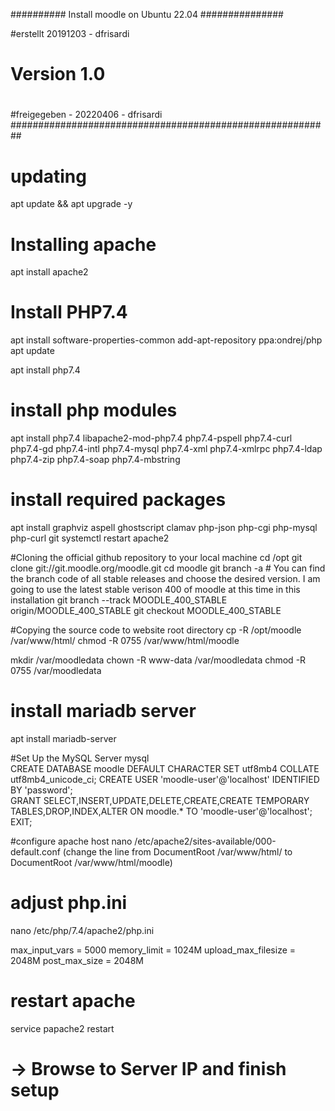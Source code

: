 ########## Install moodle on Ubuntu 22.04 ###############

#erstellt 20191203 - dfrisardi
#
# Version 1.0
#
#freigegeben - 20220406 - dfrisardi
##########################################################

# updating 
apt update && apt upgrade -y

# Installing apache
apt install apache2

# Install PHP7.4 
apt install software-properties-common
add-apt-repository ppa:ondrej/php
apt update

apt install php7.4

# install php modules 
apt install php7.4 libapache2-mod-php7.4   php7.4-pspell php7.4-curl php7.4-gd php7.4-intl php7.4-mysql php7.4-xml php7.4-xmlrpc php7.4-ldap php7.4-zip php7.4-soap php7.4-mbstring

# install required packages
apt install graphviz aspell ghostscript clamav php-json php-cgi php-mysql php-curl git
systemctl restart apache2

#Cloning the official github repository to your local machine
cd /opt
git clone git://git.moodle.org/moodle.git
cd moodle
git branch -a                 # You can find the branch code of all stable releases and choose the desired version. I am going to use the latest stable verison 400 of moodle at this time in this installation
git branch --track MOODLE_400_STABLE origin/MOODLE_400_STABLE
git checkout MOODLE_400_STABLE    

#Copying the source code to website root directory
cp -R /opt/moodle /var/www/html/
chmod -R 0755 /var/www/html/moodle

mkdir /var/moodledata
chown -R www-data /var/moodledata
chmod -R 0755 /var/moodledata

# install mariadb server
apt install mariadb-server

#Set Up the MySQL Server
mysql     
CREATE DATABASE moodle DEFAULT CHARACTER SET utf8mb4 COLLATE utf8mb4_unicode_ci;
CREATE USER 'moodle-user'@'localhost' IDENTIFIED BY 'password';                                        
GRANT SELECT,INSERT,UPDATE,DELETE,CREATE,CREATE TEMPORARY TABLES,DROP,INDEX,ALTER ON moodle.* TO 'moodle-user'@'localhost';
EXIT;

#configure apache host
nano /etc/apache2/sites-available/000-default.conf
(change the line from DocumentRoot /var/www/html/ to   DocumentRoot /var/www/html/moodle)

# adjust php.ini
nano /etc/php/7.4/apache2/php.ini

max_input_vars = 5000
memory_limit = 1024M
upload_max_filesize = 2048M
post_max_size = 2048M

# restart apache
service papache2 restart

# -> Browse to Server IP and finish setup